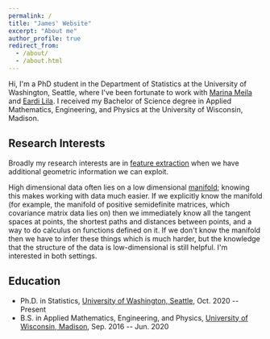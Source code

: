 ```yaml
---
permalink: /
title: "James' Website"
excerpt: "About me"
author_profile: true
redirect_from: 
  - /about/
  - /about.html
---
```



Hi, I'm a PhD student in the Department of Statistics at the University of Washington, Seattle, where I've been fortunate to work with [Marina Meila](https://sites.stat.washington.edu/mmp/) and [Eardi Lila](http://faculty.washington.edu/elila/). I received my Bachelor of Science degree in Applied Mathematics, Engineering, and Physics at the University of Wisconsin, Madison. 

Research Interests
-----------
Broadly my research interests are in [feature extraction](https://en.wikipedia.org/wiki/Feature_extraction) when we have additional geometric information we can exploit. 

High dimensional data often lies on a low dimensional [manifold](https://en.wikipedia.org/wiki/Manifold); knowing this makes working with data much easier. If we explicitly know the manifold (for example, the manifold of positive semidefinite matrices, which covariance matrix data lies on) then we immediately know all the tangent spaces at points, the shortest paths and distances between points, and a way to do calculus on functions defined on it. If we don't know the manifold then we have to infer these things which is much harder, but the knowledge that the structure of the data is low-dimensional is still helpful. I'm interested in both settings.


Education
-----------
* Ph.D. in Statistics, [University of Washington, Seattle](http://www.washington.edu/), Oct. 2020 -- Present
* B.S. in Applied Mathematics, Engineering, and Physics, [University of Wisconsin, Madison](https://www.wisc.edu/), Sep. 2016 -- Jun. 2020





